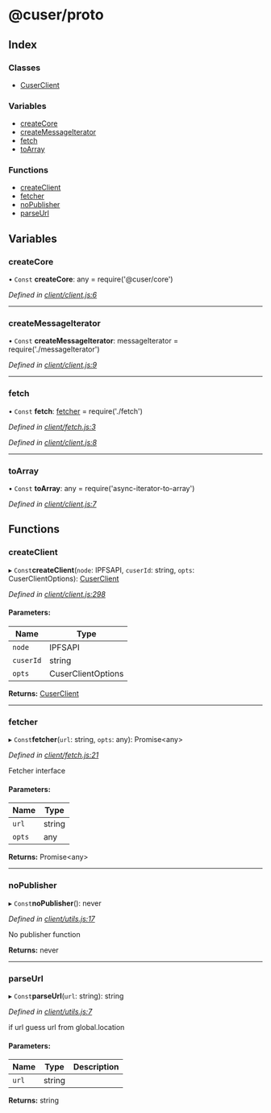 # @cuser/proto

## Index

### Classes

* [CuserClient](classes/cuserclient.md)

### Variables

* [createCore](globals.md#createcore)
* [createMessageIterator](globals.md#createmessageiterator)
* [fetch](globals.md#fetch)
* [toArray](globals.md#toarray)

### Functions

* [createClient](globals.md#createclient)
* [fetcher](globals.md#fetcher)
* [noPublisher](globals.md#nopublisher)
* [parseUrl](globals.md#parseurl)

## Variables

### createCore

• `Const` **createCore**: any = require('@cuser/core')

*Defined in [client/client.js:6](https://github.com/rubeniskov/cuser/blob/60e0918/packages/client/client.js#L6)*

___

### createMessageIterator

• `Const` **createMessageIterator**: messageIterator = require('./messageIterator')

*Defined in [client/client.js:9](https://github.com/rubeniskov/cuser/blob/60e0918/packages/client/client.js#L9)*

___

### fetch

• `Const` **fetch**: [fetcher](globals.md#fetcher) = require('./fetch')

*Defined in [client/fetch.js:3](https://github.com/rubeniskov/cuser/blob/60e0918/packages/client/fetch.js#L3)*

*Defined in [client/client.js:8](https://github.com/rubeniskov/cuser/blob/60e0918/packages/client/client.js#L8)*

___

### toArray

• `Const` **toArray**: any = require('async-iterator-to-array')

*Defined in [client/client.js:7](https://github.com/rubeniskov/cuser/blob/60e0918/packages/client/client.js#L7)*

## Functions

### createClient

▸ `Const`**createClient**(`node`: IPFSAPI, `cuserId`: string, `opts`: CuserClientOptions): [CuserClient](classes/cuserclient.md)

*Defined in [client/client.js:298](https://github.com/rubeniskov/cuser/blob/60e0918/packages/client/client.js#L298)*

#### Parameters:

Name | Type |
------ | ------ |
`node` | IPFSAPI |
`cuserId` | string |
`opts` | CuserClientOptions |

**Returns:** [CuserClient](classes/cuserclient.md)

___

### fetcher

▸ `Const`**fetcher**(`url`: string, `opts`: any): Promise\<any>

*Defined in [client/fetch.js:21](https://github.com/rubeniskov/cuser/blob/60e0918/packages/client/fetch.js#L21)*

Fetcher interface

#### Parameters:

Name | Type |
------ | ------ |
`url` | string |
`opts` | any |

**Returns:** Promise\<any>

___

### noPublisher

▸ `Const`**noPublisher**(): never

*Defined in [client/utils.js:17](https://github.com/rubeniskov/cuser/blob/60e0918/packages/client/utils.js#L17)*

No publisher function

**Returns:** never

___

### parseUrl

▸ `Const`**parseUrl**(`url`: string): string

*Defined in [client/utils.js:7](https://github.com/rubeniskov/cuser/blob/60e0918/packages/client/utils.js#L7)*

if url guess url from global.location

#### Parameters:

Name | Type | Description |
------ | ------ | ------ |
`url` | string |   |

**Returns:** string
